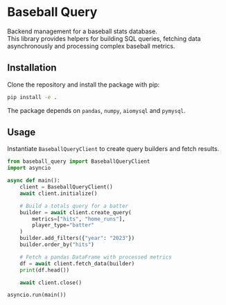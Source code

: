 # Baseball Query

Backend management for a baseball stats database.  
This library provides helpers for building SQL queries, fetching data asynchronously and processing complex baseball metrics.

## Installation

Clone the repository and install the package with pip:

```bash
pip install -e .
```

The package depends on `pandas`, `numpy`, `aiomysql` and `pymysql`.

## Usage

Instantiate `BaseballQueryClient` to create query builders and fetch results.

```python
from baseball_query import BaseballQueryClient
import asyncio

async def main():
    client = BaseballQueryClient()
    await client.initialize()

    # Build a totals query for a batter
    builder = await client.create_query(
        metrics=["hits", "home_runs"],
        player_type="batter"
    )
    builder.add_filters({"year": "2023"})
    builder.order_by("hits")

    # Fetch a pandas DataFrame with processed metrics
    df = await client.fetch_data(builder)
    print(df.head())

    await client.close()

asyncio.run(main())
```

